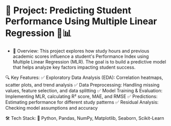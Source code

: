 # **📌 Project: Predicting Student Performance Using Multiple Linear Regression 🚀📊**

* 📖 Overview:
This project explores how study hours and previous academic scores influence a student's Performance Index using Multiple Linear Regression (MLR). The goal is to build a predictive model that helps analyze key factors impacting student success.

🔍 Key Features:
✅ Exploratory Data Analysis (EDA): Correlation heatmaps, scatter plots, and trend analysis
✅ Data Preprocessing: Handling missing values, feature selection, and data splitting
✅ Model Training & Evaluation: Implementing MLR, calculating R² score, MAE, and RMSE
✅ Predictions: Estimating performance for different study patterns
✅ Residual Analysis: Checking model assumptions and accuracy

🛠️ Tech Stack:
📌 Python, Pandas, NumPy, Matplotlib, Seaborn, Scikit-Learn
